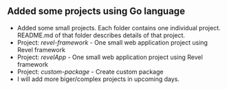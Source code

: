 ## Added some projects using Go language

  * Added some small projects. Each folder contains one individual project. README.md of that folder describes details of that project.
  * Project: *revel-framework* - One small web application project using Revel framework 
  * Project: *revelApp* - One small web application project using Revel framework 
  * Project: *custom-package* - Create custom package 
  * I will add more biger/complex projects in upcoming days.
